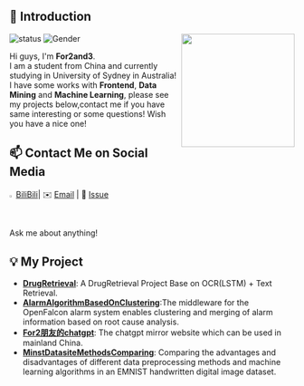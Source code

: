 ## 👋 Introduction

<!--https://user-images.githubusercontent.com/5713670/87202985-820dcb80-c2b6-11ea-9f56-7ec461c497c3.gif-->
<img align='right' src='https://octodex.github.com/nyantocat/' width='200'>

![status](https://img.shields.io/badge/status-up-brightgreen) ![Gender](https://img.shields.io/badge/gender-%F0%9F%A4%B5-lightgrey)

Hi guys, I'm **For2and3**.  
I am a student from China and currently studying in University of Sydney in Australia!
I have some works with **Frontend**, **Data Mining** and **Machine Learning**, please see my projects below,contact me if you have same interesting or some questions!
Wish you have a nice one!   

## 📫 Contact Me on Social Media
<img decoding="async" src="https://github.com/for2and3/for2and3/assets/38681706/6c510b67-3bf0-4d34-927a-1ea5e9940eaf" width="1.5%"> [BiliBili](https://space.bilibili.com/1487430)|  ✉️ [Email](hdusly524@gmail.com) | 💬 [Issue](https://github.com/for2and3)   
Ask me about anything!

## 💡 My Project

- [**DrugRetrieval**](https://github.com/for2and3/DrugRetrievalProject): A DrugRetrieval Project Base on OCR(LSTM) + Text Retrieval.
- [**AlarmAlgorithmBasedOnClustering**](https://github.com/for2and3/AlarmAlgorithmBasedOnClustering):The middleware for the OpenFalcon alarm system enables clustering and merging of alarm information based on root cause analysis.
- [**For2朋友的chatgpt**](http://gpt.luckychat.cc/): The chatgpt mirror website which can be used in mainland China.
- [**MinstDatasiteMethodsComparing**](https://github.com/for2and3/MinstDatasiteMethodsComparing/tree/main): Comparing the advantages and disadvantages of different data preprocessing methods and machine learning algorithms in an EMNIST handwritten digital image dataset.

<!-- 
## 📚 Tech Articles and Talks 

You can find a list of my talks' presentation on 📖 **[ppt.baomitu.com](https://ppt.baomitu.com/u/lizheming)**. 

And get all my post articles in my blog 📝 [**zh.eming.li**](https://imnerd.org). 


## 💻 Open Source Work Stats


![lizheming's Github stats](https://github-readme-stats.vercel.app/api?username=lizheming&show_icons=true)
-->

<!--
**lizheming/lizheming** is a ✨ _special_ ✨ repository because its `README.md` (this file) appears on your GitHub profile.

Here are some ideas to get you started:

- 🔭 I’m currently working on ...
- 🌱 I’m currently learning ...
- 👯 I’m looking to collaborate on ...
- 🤔 I’m looking for help with ...
- 💬 Ask me about ...
- 📫 How to reach me: ...
- 😄 Pronouns: ...
- ⚡ Fun fact: ...
-->

